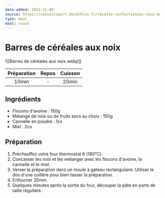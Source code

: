 ```yaml
---
date-added: 2022-11-09
source: https://conseilsport.decathlon.fr/recette-confectionnez-vous-meme-vos-barres-de-cereales
type: meal
meal: snack
---
```


# Barres de céréales aux noix

![[Barres de céréales aux noix.webp]]

| Préparation | Repos | Cuisson |
|:-----------:|:-----:|:-------:|
|    10min    |   -   |  20min  |

## Ingrédients

- Flocons d'avoine : 150g
- Mélange de noix ou de fruits secs au choix : 150g
- Cannelle en poudre : 1cs
- Miel : 2cs

## Préparation

1. Préchauffez votre four thermostat 6 (180°C).
2. Concasser les noix et les mélanger avec les flocons d'avoine, la cannelle et le miel.
3. Verser la préparation dans un moule à gateau rectangulaire. Utiliser le dos d'une cuillère pour bien tasser la préparation.
4. Enfourner 20min.
5. Quelques minutes après la sortie du four, découper la pâte en parts de taille régulière.
